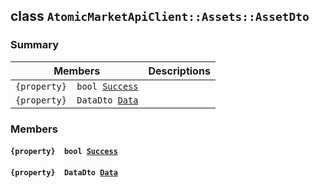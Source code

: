 ## class `AtomicMarketApiClient::Assets::AssetDto` 

### Summary

 Members                        | Descriptions                                
--------------------------------|---------------------------------------------
`{property}  bool `[`Success`](#class_atomic_market_api_client_1_1_assets_1_1_asset_dto_1a506fb037fbb6bfe8f254c021a2c3cfac) | 
`{property}  DataDto `[`Data`](#class_atomic_market_api_client_1_1_assets_1_1_asset_dto_1a65c0779654774581967081cf3136bd84) | 

### Members

#### `{property}  bool `[`Success`](#class_atomic_market_api_client_1_1_assets_1_1_asset_dto_1a506fb037fbb6bfe8f254c021a2c3cfac) 

#### `{property}  DataDto `[`Data`](#class_atomic_market_api_client_1_1_assets_1_1_asset_dto_1a65c0779654774581967081cf3136bd84) 

